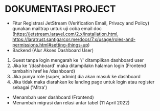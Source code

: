 # DOKUMENTASI PROJECT

- Fitur Registrasi JetStream (Verification Email, Privacy and Policy) gunakan mailtrap untuk uji coba email
    doc (https://jetstream.laravel.com/2.x/installation.html, https://laratrust.santigarcor.me/docs/7.x/usage/roles-and-permissions.html#setting-things-up)
- Backend (Alur Akses Dashboard User)
1. Guest tanpa login mengarah ke '/' ditampilkan dashboard user
2. Jika ke '/dashboard' maka ditampilakn halaman login (Frontend tambahin href ke /dashboard)
3. Jika punya role (super, admin) dia akan masuk ke dashboard
4. Jika tidak maka diarahkan ke landing page untuk login atau register sebagai ('Mitra')

- Menambah user dashboard (Frontend)
- Menambah migrasi dan relasi antar tabel (11 April 2022)
